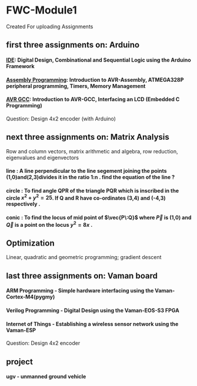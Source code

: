 # FWC-Module1 
Created For uploading Assignments
## first three assignments on: Arduino
#### [IDE](https://github.com/chanduputta/FWC-Module1/tree/main/IDE%20assignment): Digital Design, Combinational and Sequential Logic using the Arduino Framework
#### [Assembly Programming](https://github.com/chanduputta/FWC-Module1/tree/main/Assembly%20assigntment): Introduction to AVR-Assembly, ATMEGA328P peripheral programming, Timers, Memory Management
#### [AVR GCC](https://github.com/chanduputta/FWC-Module1/tree/main/AVR%20GCC%20assignment): Introduction to AVR-GCC, Interfacing an LCD (Embedded C Programming)
Question: Design 4x2 encoder (with Arduino)
## next three assignments on: Matrix Analysis 
Row and column vectors, matrix arithmetic and algebra, row reduction, eigenvalues and eigenvectors
#### line : A line perpendicular to the line segement joining the points (1,0)and(2,3)divides it in the ratio 1:n . find the equation of the line ?
#### circle : To find angle QPR of the triangle PQR which is inscribed in the circle $x^2 + y^2 = 25$. If Q and R  have  co-ordinates (3,4) and (-4,3) respectively .
#### conic : To find the locus of mid point of $\vec{P\:Q}$ where $\vec{P}$ is (1,0) and $\vec{Q}$ is a point on the locus $y^{2} = 8x$ .

## Optimization
Linear, quadratic and geometric programming; gradient descent
## last three assignments on: Vaman board
#### ARM Programming - Simple hardware interfacing using the Vaman-Cortex-M4(pygmy)
#### Verilog Programming - Digital Design using the Vaman-EOS-S3 FPGA
#### Internet of Things - Establishing a wireless sensor network using the Vaman-ESP
Question: Design 4x2 encoder
## project 
#### ugv - unmanned ground vehicle 
